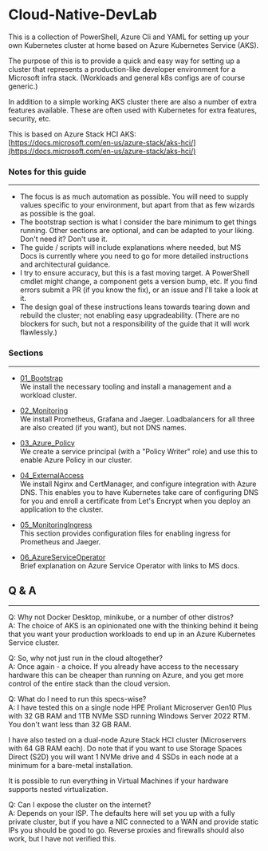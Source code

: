 # Cloud-Native-DevLab

This is a collection of PowerShell, Azure Cli and YAML for setting up your own Kubernetes cluster at home based on Azure Kubernetes Service (AKS).

The purpose of this is to provide a quick and easy way for setting up a cluster that represents a production-like developer environment for a Microsoft infra stack. (Workloads and general k8s configs are of course generic.)

In addition to a simple working AKS cluster there are also a number of extra features available. These are often used with Kubernetes for extra features, security, etc.

This is based on Azure Stack HCI AKS:  
[https://docs.microsoft.com/en-us/azure-stack/aks-hci/](https://docs.microsoft.com/en-us/azure-stack/aks-hci/)  

### Notes for this guide  
-----------
*  The focus is as much automation as possible. You will need to supply values specific to your environment, but apart from that as few wizards as possible is the goal.
* The bootstrap section is what I consider the bare minimum to get things running. Other sections are optional, and can be adapted to your liking. Don't need it? Don't use it.
* The guide / scripts will include explanations where needed, but MS Docs is currently where you need to go for more detailed instructions and architectural guidance.
* I try to ensure accuracy, but this is a fast moving target. A PowerShell cmdlet might change, a component gets a version bump, etc. If you find errors submit a PR (if you know the fix), or an issue and I'll take a look at it.
* The design goal of these instructions leans towards tearing down and rebuild the cluster; not enabling easy upgradeability. (There are no blockers for such, but not a responsibility of the guide that it will work flawlessly.)

### Sections  
-----------
- [01_Bootstrap](/01_Bootstrap/ "Bootstrap")  
We install the necessary tooling and install a management and a workload cluster.
- [02_Monitoring](/02_Monitoring/ "Monitoring")  
We install Prometheus, Grafana and Jaeger. Loadbalancers for all three are also created (if you want), but not DNS names.

- [03_Azure_Policy](/03_Azure_Policy/ "Azure Policy")  
We create a service principal (with a "Policy Writer" role) and use this to enable Azure Policy in our cluster.

- [04_ExternalAccess](/04_ExternalAccess/ "External Access")  
We install Nginx and CertManager, and configure integration with Azure DNS. This enables you to have Kubernetes take care of configuring DNS for you and enroll a certificate from Let's Encrypt when you deploy an application to the cluster.

- [05_MonitoringIngress](/05_MonitoringIngress/ "Monitoring Ingress")  
This section provides configuration files for enabling ingress for Prometheus and Jaeger.

- [06_AzureServiceOperator](/06_AzureServiceOperator/ "Azure Service Operator")  
Brief explanation on Azure Service Operator with links to MS docs.

## Q & A
-----------
Q: Why not Docker Desktop, minikube, or a number of other distros?  
A: The choice of AKS is an opinionated one with the thinking behind it being that you want your production workloads to end up in an Azure Kubernetes Service cluster.

Q: So, why not just run in the cloud altogether?  
A: Once again - a choice. If you already have access to the necessary hardware this can be cheaper than running on Azure, and you get more control of the entire stack than the cloud version.

Q: What do I need to run this specs-wise?  
A: I have tested this on a single node HPE Proliant Microserver Gen10 Plus with 32 GB RAM and 1TB NVMe SSD running Windows Server 2022 RTM. You don't want less than 32 GB RAM.

I have also tested on a dual-node Azure Stack HCI cluster (Microservers with 64 GB RAM each). Do note that if you want to use Storage Spaces Direct (S2D) you will want 1 NVMe drive and 4 SSDs in each node at a minimum for a bare-metal installation.

It is possible to run everything in Virtual Machines if your hardware supports nested virtualization.

Q: Can I expose the cluster on the internet?  
A: Depends on your ISP. The defaults here will set you up with a fully private cluster, but if you have a NIC connected to a WAN and provide static IPs you should be good to go. Reverse proxies and firewalls should also work, but I have not verified this.